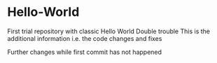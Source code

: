 # Hello-World
First trial repository with classic Hello World 
Double trouble
This is the additional information i.e. the code changes and fixes

Further changes while first commit has not happened
